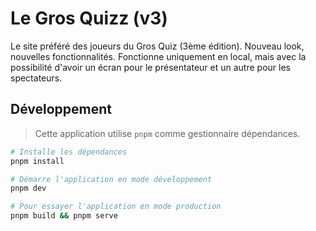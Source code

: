 # Le Gros Quizz (v3)

Le site préféré des joueurs du Gros Quiz (3ème édition). Nouveau look, nouvelles fonctionnalités. Fonctionne uniquement en local, mais avec la possibilité d'avoir un écran pour le présentateur et un autre pour les spectateurs.

## Développement

> Cette application utilise `pnpm` comme gestionnaire dépendances.

```sh
# Installe les dépendances
pnpm install

# Démarre l'application en mode développement
pnpm dev

# Pour essayer l'application en mode production
pnpm build && pnpm serve
```
